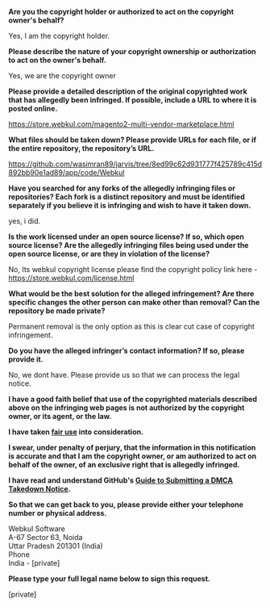 **Are you the copyright holder or authorized to act on the copyright owner's behalf?**

Yes, I am the copyright holder.

**Please describe the nature of your copyright ownership or authorization to act on the owner's behalf.**

Yes, we are the copyright owner

**Please provide a detailed description of the original copyrighted work that has allegedly been infringed. If possible, include a URL to where it is posted online.**

https://store.webkul.com/magento2-multi-vendor-marketplace.html

**What files should be taken down? Please provide URLs for each file, or if the entire repository, the repository’s URL.**

https://github.com/wasimran89/jarvis/tree/8ed99c62d931777f425789c415d892bb90e1ad89/app/code/Webkul

**Have you searched for any forks of the allegedly infringing files or repositories? Each fork is a distinct repository and must be identified separately if you believe it is infringing and wish to have it taken down.**

yes, i did.

**Is the work licensed under an open source license? If so, which open source license? Are the allegedly infringing files being used under the open source license, or are they in violation of the license?**

No, Its webkul copyright license please find the copyright policy link here - https://store.webkul.com/license.html

**What would be the best solution for the alleged infringement? Are there specific changes the other person can make other than removal? Can the repository be made private?**

Permanent removal is the only option as this is clear cut case of copyright infringement.

**Do you have the alleged infringer’s contact information? If so, please provide it.**

No, we dont have. Please provide us so that we can process the legal notice.

**I have a good faith belief that use of the copyrighted materials described above on the infringing web pages is not authorized by the copyright owner, or its agent, or the law.**

**I have taken <a href="https://www.lumendatabase.org/topics/22">fair use</a> into consideration.**

**I swear, under penalty of perjury, that the information in this notification is accurate and that I am the copyright owner, or am authorized to act on behalf of the owner, of an exclusive right that is allegedly infringed.**

**I have read and understand GitHub's <a href="https://docs.github.com/articles/guide-to-submitting-a-dmca-takedown-notice/">Guide to Submitting a DMCA Takedown Notice</a>.**

**So that we can get back to you, please provide either your telephone number or physical address.**

Webkul Software  
A-67 Sector 63, Noida  
Uttar Pradesh 201301 (India)  
Phone  
India - [private]

**Please type your full legal name below to sign this request.**

[private]
